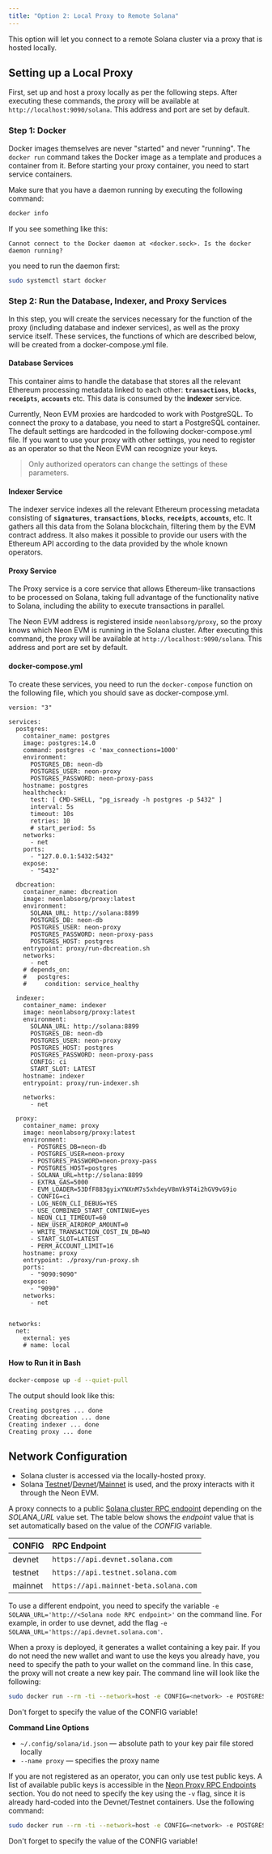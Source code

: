 ```yaml
---
title: "Option 2: Local Proxy to Remote Solana"
---
```


This option will let you connect to a remote Solana cluster via a proxy that is hosted locally.

## Setting up a Local Proxy
First, set up and host a proxy locally as per the following steps. After executing these commands, the proxy will be available at `http://localhost:9090/solana`. This address and port are set by default.

### Step 1: Docker
Docker images themselves are never "started" and never "running". The `docker run` command takes the Docker image as a template and produces a container from it. Before starting your proxy container, you need to start service containers.

Make sure that you have a daemon running by executing the following command:
```bash
docker info
```
If you see something like this:
```console
Cannot connect to the Docker daemon at <docker.sock>. Is the docker daemon running?
```
you need to run the daemon first:
```bash
sudo systemctl start docker
```

### Step 2: Run the Database, Indexer, and Proxy Services
In this step, you will create the services necessary for the function of the proxy (including database and indexer services), as well as the proxy service itself. These services, the functions of which are described below, will be created from a docker-compose.yml file.

#### Database Services
This container aims to handle the database that stores all the relevant Ethereum processing metadata linked to each other: **`transactions`**, **`blocks`**, **`receipts`**, **`accounts`** etc. This data is consumed by the **indexer** service.

Currently, Neon EVM proxies are hardcoded to work with PostgreSQL. To connect the proxy to a database, you need to start a PostgreSQL container. The default settings are hardcoded in the following docker-compose.yml file. If you want to use your proxy with other settings, you need to register as an operator so that the Neon EVM can recognize your keys.

> Only authorized operators can change the settings of these parameters.

#### Indexer Service
The indexer service indexes all the relevant Ethereum processing metadata consisting of **`signatures`**, **`transactions`**, **`blocks`**, **`receipts`**, **`accounts`**, etc. It gathers all this data from the Solana blockchain, filtering them by the EVM contract address. It also makes it possible to provide our users with the Ethereum API according to the data provided by the whole known operators.

#### Proxy Service
The Proxy service is a core service that allows Ethereum-like transactions to be processed on Solana, taking full advantage of the functionality native to Solana, including the ability to execute transactions in parallel.

The Neon EVM address is registered inside `neonlabsorg/proxy`, so the proxy knows which Neon EVM is running in the Solana cluster. After executing this command, the proxy will be available at `http://localhost:9090/solana`. This address and port are set by default.

#### docker-compose.yml
To create these services, you need to run the `docker-compose` function on the following file, which you should save as docker-compose.yml.

```console
version: "3"

services:
  postgres:
    container_name: postgres
    image: postgres:14.0
    command: postgres -c 'max_connections=1000'
    environment:
      POSTGRES_DB: neon-db
      POSTGRES_USER: neon-proxy
      POSTGRES_PASSWORD: neon-proxy-pass
    hostname: postgres
    healthcheck:
      test: [ CMD-SHELL, "pg_isready -h postgres -p 5432" ]
      interval: 5s
      timeout: 10s
      retries: 10
      # start_period: 5s
    networks:
      - net
    ports:
      - "127.0.0.1:5432:5432"
    expose:
      - "5432"

  dbcreation:
    container_name: dbcreation
    image: neonlabsorg/proxy:latest
    environment:
      SOLANA_URL: http://solana:8899
      POSTGRES_DB: neon-db
      POSTGRES_USER: neon-proxy
      POSTGRES_PASSWORD: neon-proxy-pass
      POSTGRES_HOST: postgres
    entrypoint: proxy/run-dbcreation.sh
    networks:
      - net
    # depends_on:
    #   postgres:
    #     condition: service_healthy

  indexer:
    container_name: indexer
    image: neonlabsorg/proxy:latest
    environment:
      SOLANA_URL: http://solana:8899
      POSTGRES_DB: neon-db
      POSTGRES_USER: neon-proxy
      POSTGRES_HOST: postgres
      POSTGRES_PASSWORD: neon-proxy-pass
      CONFIG: ci
      START_SLOT: LATEST
    hostname: indexer
    entrypoint: proxy/run-indexer.sh

    networks:
      - net

  proxy:
    container_name: proxy
    image: neonlabsorg/proxy:latest
    environment:
      - POSTGRES_DB=neon-db
      - POSTGRES_USER=neon-proxy
      - POSTGRES_PASSWORD=neon-proxy-pass
      - POSTGRES_HOST=postgres
      - SOLANA_URL=http://solana:8899
      - EXTRA_GAS=5000
      - EVM_LOADER=53DfF883gyixYNXnM7s5xhdeyV8mVk9T4i2hGV9vG9io
      - CONFIG=ci
      - LOG_NEON_CLI_DEBUG=YES
      - USE_COMBINED_START_CONTINUE=yes
      - NEON_CLI_TIMEOUT=60
      - NEW_USER_AIRDROP_AMOUNT=0
      - WRITE_TRANSACTION_COST_IN_DB=NO
      - START_SLOT=LATEST
      - PERM_ACCOUNT_LIMIT=16
    hostname: proxy
    entrypoint: ./proxy/run-proxy.sh
    ports:
      - "9090:9090"
    expose:
      - "9090"
    networks:
      - net


networks:
  net:
    external: yes
    # name: local
```
#### How to Run it in Bash
```bash
docker-compose up -d --quiet-pull
```
The output should look like this:
```console
Creating postgres ... done
Creating dbcreation ... done
Creating indexer ... done
Creating proxy ... done
```

## Network Configuration
  * Solana cluster is accessed via the locally-hosted proxy.
  * Solana [Testnet](https://docs.solana.com/clusters#testnet)/[Devnet](https://docs.solana.com/clusters#devnet)/[Mainnet](https://docs.solana.com/clusters#mainnet-beta) is used, and the proxy interacts with it through the Neon EVM.

A proxy connects to a public [Solana cluster RPC endpoint](https://docs.solana.com/cluster/rpc-endpoints) depending on the *SOLANA_URL* value set. The table below shows the *endpoint* value that is set automatically based on the value of the *CONFIG* variable.

CONFIG | RPC Endpoint
:-|:-
devnet | `https://api.devnet.solana.com`
testnet | `https://api.testnet.solana.com`
mainnet | `https://api.mainnet-beta.solana.com`

To use a different endpoint, you need to specify the variable `-e SOLANA_URL='http://<Solana node RPC endpoint>'` on the command line. For example, in order to use devnet, add the flag `-e SOLANA_URL='https://api.devnet.solana.com'`.

When a proxy is deployed, it generates a wallet containing a key pair. If you do not need the new wallet and want to use the keys you already have, you need to specify the path to your wallet on the command line. In this case, the proxy will not create a new key pair. The command line will look like the following:  

```bash
sudo docker run --rm -ti --network=host -e CONFIG=<network> -e POSTGRES_DB=neon-db -e POSTGRES_USER=neon-proxy -e POSTGRES_PASSWORD=neon-proxy-pass -v ~/.config/solana/id.json:/root/.config/solana/id.json --name proxy neonlabsorg/proxy:v0.5.1
```
Don't forget to specify the value of the CONFIG variable!

**Command Line Options**
  * `~/.config/solana/id.json` — absolute path to your key pair file stored locally
  * `--name proxy` — specifies the proxy name

If you are not registered as an operator, you can only use test public keys. A list of available public keys is accessible in the [Neon Proxy RPC Endpoints](clusters/neon_proxy_rpc_endpoints.md) section. You do not need to specify the key using the `-v` flag, since it is already hard-coded into the Devnet/Testnet containers. Use the following command:

```bash
sudo docker run --rm -ti --network=host -e CONFIG=<network> -e POSTGRES_DB=neon-db -e POSTGRES_USER=neon-proxy -e POSTGRES_PASSWORD=neon-proxy-pass neonlabsorg/proxy:v0.5.1
```

Don't forget to specify the value of the CONFIG variable!
